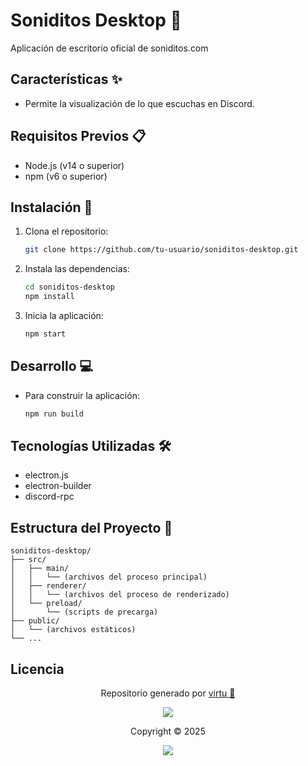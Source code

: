 # Soniditos Desktop 🎵

Aplicación de escritorio oficial de soniditos.com

## Características ✨

- Permite la visualización de lo que escuchas en Discord.

## Requisitos Previos 📋

- Node.js (v14 o superior)
- npm (v6 o superior)

## Instalación 🚀

1. Clona el repositorio:
    ```bash
    git clone https://github.com/tu-usuario/soniditos-desktop.git
    ```

2. Instala las dependencias:
    ```bash
    cd soniditos-desktop
    npm install
    ```

3. Inicia la aplicación:
    ```bash
    npm start
    ```

## Desarrollo 💻

- Para construir la aplicación:

    ```bash
    npm run build
    ```

## Tecnologías Utilizadas 🛠️

- electron.js
- electron-builder
- discord-rpc


## Estructura del Proyecto 📁

```
soniditos-desktop/
├── src/
│   ├── main/
│   │   └── (archivos del proceso principal)
│   ├── renderer/
│   │   └── (archivos del proceso de renderizado)
│   └── preload/
│       └── (scripts de precarga)
├── public/
│   └── (archivos estáticos)
└── ...
```

## Licencia

<p align="center">
	Repositorio generado por <a href="https://github.com/sabiopobre" target="_blank">virtu 🎣</a>
</p>

<p align="center">
	<img src="https://soniditos.com/cat_footer.svg" />
</p>

<p align="center">
	Copyright &copy; 2025
</p>

<p align="center">
	<a href="/LICENSE"><img src="https://img.shields.io/static/v1.svg?style=for-the-badge&label=License&message=MIT&logoColor=d9e0ee&colorA=363a4f&colorB=b7bdf8"/></a>
</p>

